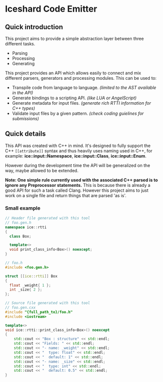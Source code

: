 # Iceshard Code Emitter 

## Quick introduction

This project aims to provide a simple abstraction layer between three different tasks. 
* Parsing
* Processing
* Generating

This project provides an API which allows easily to connect and mix different parsers, generators and processing modules. 
This can be used to:
* Transpile code from language to language. *(limited to the AST available in the API)*
* Generate bindings to a scripting API.  *(like LUA or AngelScript)*
* Generate metadata for input files. *(generate rich RTTI information for C++ types)*
* Validate input files by a given pattern. *(check coding guielines for submissions)*


## Quick details

This API was created with C++ in mind. It's designed to fully support the C++ `[[attribute]]` syntax and thus heavily uses naming used in C++, for example: **ice::input::Namespace**, **ice::input::Class**, **ice::input::Enum**. 

However during the development time the API will be generalized on the way, maybe allowed to be extended. 

**Note: One simple rule currently used with the associated C++ parsed is to ignore any Preprocessor statements.**
This is because there is already a good API for such a task called Clang. However this project aims to just work on a single file and return things that are parsed 'as is'. 


### Small example

```cpp
// Header file generated with this tool
// foo.gen.h
namespace ice::rtti
{
  class Box;

  template<>
  void print_class_info<Box>() noexcept;
}

// foo.h
#include <foo.gen.h>

struct [[ice::rtti]] Box
{
  float _weight{ 1 };
  int _size{ 2 };
};

// Source file generated with this tool
// foo.gen.cxx
#include "{full_path_to}/foo.h"
#include <iostream>

template<>
void ice::rtti::print_class_info<Box>() noexcept
{
    std::cout << "Box : structure" << std::endl;
    std::cout << "Fields: " << std::endl;
    std::cout << "- name: _weight" << std::endl;
    std::cout << "  type: float" << std::endl;
    std::cout << "  default: 1" << std::endl;
    std::cout << "- name: _size" << std::endl;
    std::cout << "  type: int" << std::endl;
    std::cout << "  default: 0.5" << std::endl;
}
```
